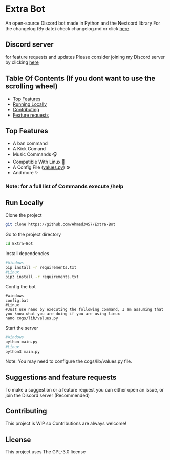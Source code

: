 
# Extra Bot 

An open-source Discord bot made in Python and the Nextcord library
For the changelog (By date) check changelog.md or click [here](https://github.com/Ahmed3457/Extra-Bot/blob/stable/changelog.md#table-of-content)

## Discord server
for feature requests and updates Please consider joining my Discord server by clicking [here](https://discord.gg/DkNSE8PWjV)

## Table Of Contents (If you dont want to use the scrolling wheel)
- [Top Features](https://github.com/ahmed3457/extra-bot/tree/stable#run-locally)
- [Running Locally](https://github.com/ahmed3457/extra-bot/tree/stable#run-locally)
- [Contributing](https://github.com/ahmed3457/extra-bot/tree/stable#run-locally)
- [Feature requests](https://github.com/Ahmed3457/Extra-Bot/edit/stable/README.md#suggestions-and-feature-requests)
## Top Features

- A ban command
- A Kick Comand
- Music Commands 🎧
- Compatible With Linux 🐧
- A Config File ([values.py](cogs/lib/values.py)) ⚙️
- And more ✨

### Note: for a full list of Commands execute /help

## Run Locally

Clone the project

```bash
git clone https://github.com/Ahmed3457/Extra-Bot
```

Go to the project directory

```bash 
cd Extra-Bot
```

Install dependencies

```bash
#Windows
pip install -r requirements.txt
#Linux
pip3 install -r requirements.txt
```

Config the bot
```
#windows
config.bat
#Linux 
#Just use nano by executing the following command, I am assuming that you know what you are doing if you are using linux
nano cogs/lib/values.py
```

Start the server

```bash
#Windows
python main.py
#Linux
python3 main.py
```
Note: You may need to configure the cogs/lib/values.py file.

## Suggestions and feature requests
To make a suggestion or a feature request you can either open an issue, or join the Discord server (Recommended)


## Contributing

This project is WIP so Contributions are always welcome!



## License

This project uses The GPL-3.0 license

